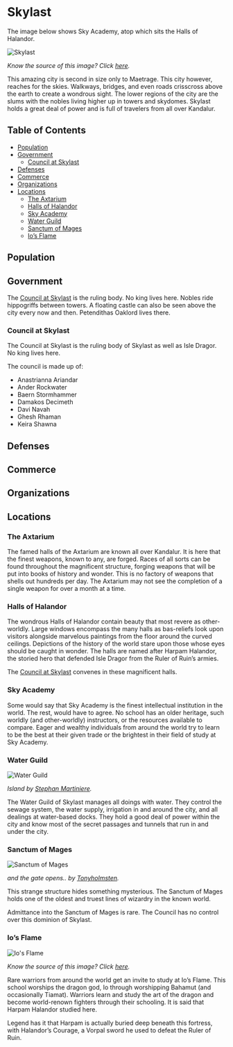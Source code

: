 # Skylast <!-- omit in toc -->

The image below shows Sky Academy, atop which sits the Halls of Halandor.

![Skylast](https://wallpapercave.com/wp/GxaBham.jpg)

*Know the source of this image? Click [here](https://airtable.com/shr3qtfCwGUUMYQqI).*

This amazing city is second in size only to Maetrage. This city however, reaches for the skies. Walkways, bridges, and even roads crisscross above the earth to create a wondrous sight. The lower regions of the city are the slums with the nobles living higher up in towers and skydomes. Skylast holds a great deal of power and is full of travelers from all over Kandalur.

## Table of Contents <!-- omit in toc -->

- [Population](#Population)
- [Government](#Government)
  - [Council at Skylast](#Council-at-Skylast)
- [Defenses](#Defenses)
- [Commerce](#Commerce)
- [Organizations](#Organizations)
- [Locations](#Locations)
  - [The Axtarium](#The-Axtarium)
  - [Halls of Halandor](#Halls-of-Halandor)
  - [Sky Academy](#Sky-Academy)
  - [Water Guild](#Water-Guild)
  - [Sanctum of Mages](#Sanctum-of-Mages)
  - [Io’s Flame](#Ios-Flame)

## Population

## Government

The [Council at Skylast](#Council-at-Skylast) is the ruling body. No king lives here. Nobles ride hippogriffs between towers. A floating castle can also be seen above the city every now and then. Petendithas Oaklord lives there.

### Council at Skylast

The Council at Skylast is the ruling body of Skylast as well as Isle Dragor. No king lives here.

The council is made up of:

- Anastrianna Ariandar
- Ander Rockwater
- Baern Stormhammer
- Damakos Decimeth
- Davi Navah
- Ghesh Rhaman
- Keira Shawna

## Defenses

## Commerce

## Organizations

## Locations

### The Axtarium

The famed halls of the Axtarium are known all over Kandalur. It is here that the finest weapons, known to any, are forged. Races of all sorts can be found throughout the magnificent structure, forging weapons that will be put into books of history and wonder. This is no factory of weapons that shells out hundreds per day. The Axtarium may not see the completion of a single weapon for over a month at a time.

### Halls of Halandor

The wondrous Halls of Halandor contain beauty that most revere as other-worldly. Large windows encompass the many halls as bas-reliefs look upon visitors alongside marvelous paintings from the floor around the curved ceilings. Depictions of the history of the world stare upon those whose eyes should be caught in wonder. The halls are named after Harpam Halandor, the storied hero that defended Isle Dragor from the Ruler of Ruin’s armies.

The [Council at Skylast](#Council-at-Skylast) convenes in these magnificent halls.

### Sky Academy

Some would say that Sky Academy is the finest intellectual institution in the world. The rest, would have to agree. No school has an older heritage, such worldly (and other-worldly) instructors, or the resources available to compare. Eager and wealthy individuals from around the world try to learn to be the best at their given trade or the brightest in their field of study at Sky Academy.

### Water Guild

![Water Guild](https://static1.squarespace.com/static/5667640905f8e29a3f838b2d/57049607f8baf33849cd1c65/57049611cf80a178dae6c53e/1516832846904/Island.jpg?format=1500w)

*Island by [Stephan Martiniere](https://www.martiniere.com).*

The Water Guild of Skylast manages all doings with water. They control the sewage system, the water supply, irrigation in and around the city, and all dealings at water-based docks. They hold a good deal of power within the city and know most of the secret passages and tunnels that run in and under the city.

### Sanctum of Mages

![Sanctum of Mages](https://images-wixmp-ed30a86b8c4ca887773594c2.wixmp.com/f/e1db507d-195c-4dbe-8447-555f5eb5ed33/d27uz44-ff7a3583-5769-441b-8721-664a390cb2f0.jpg?token=eyJ0eXAiOiJKV1QiLCJhbGciOiJIUzI1NiJ9.eyJzdWIiOiJ1cm46YXBwOjdlMGQxODg5ODIyNjQzNzNhNWYwZDQxNWVhMGQyNmUwIiwiaXNzIjoidXJuOmFwcDo3ZTBkMTg4OTgyMjY0MzczYTVmMGQ0MTVlYTBkMjZlMCIsIm9iaiI6W1t7InBhdGgiOiJcL2ZcL2UxZGI1MDdkLTE5NWMtNGRiZS04NDQ3LTU1NWY1ZWI1ZWQzM1wvZDI3dXo0NC1mZjdhMzU4My01NzY5LTQ0MWItODcyMS02NjRhMzkwY2IyZjAuanBnIn1dXSwiYXVkIjpbInVybjpzZXJ2aWNlOmZpbGUuZG93bmxvYWQiXX0.yjgnd7TE6btencWcqLQyFKrVKZSt20KhEiQ04YJeNac)

*and the gate opens.. by [Tonyholmsten](https://www.deviantart.com/tonyholmsten).*

This strange structure hides something mysterious. The Sanctum of Mages holds one of the oldest and truest lines of wizardry in the known world.

Admittance into the Sanctum of Mages is rare. The Council has no control over this dominion of Skylast.

### Io’s Flame

![Io's Flame](https://c.wallhere.com/photos/b2/03/prince_of_persia_castle_bridge_flags-1096100.jpg!d)

*Know the source of this image? Click [here](https://airtable.com/shr3qtfCwGUUMYQqI).*

Rare warriors from around the world get an invite to study at Io’s Flame. This school worships the dragon god, Io through worshipping Bahamut (and occasionally Tiamat). Warriors learn and study the art of the dragon and become world-renown fighters through their schooling. It is said that Harpam Halandor studied here.

Legend has it that Harpam is actually buried deep beneath this fortress, with Halandor’s Courage, a Vorpal sword he used to defeat the Ruler of Ruin.
